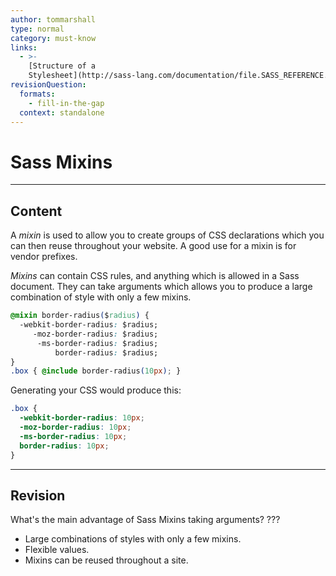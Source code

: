 ```yaml
---
author: tommarshall
type: normal
category: must-know
links:
  - >-
    [Structure of a
    Stylesheet](http://sass-lang.com/documentation/file.SASS_REFERENCE.html#sassscript){website}
revisionQuestion:
  formats:
    - fill-in-the-gap
  context: standalone
---
```


# Sass Mixins


---

## Content

A *mixin* is used to allow you to create groups of CSS declarations which you can then reuse throughout your website. A good use for a mixin is for vendor prefixes.

*Mixins* can contain CSS rules, and anything which is allowed in a Sass document. They can take arguments which allows you to produce a large combination of style with only a few mixins.

```css
@mixin border-radius($radius) {
  -webkit-border-radius: $radius;
     -moz-border-radius: $radius;
      -ms-border-radius: $radius;
          border-radius: $radius;
}
.box { @include border-radius(10px); }
```

Generating your CSS would produce this:

```css
.box {
  -webkit-border-radius: 10px;
  -moz-border-radius: 10px;
  -ms-border-radius: 10px;
  border-radius: 10px;
}
```


---

## Revision

What's the main advantage of Sass Mixins taking arguments? ???

- Large combinations of styles with only a few mixins.
- Flexible values.
- Mixins can be reused throughout a site.
